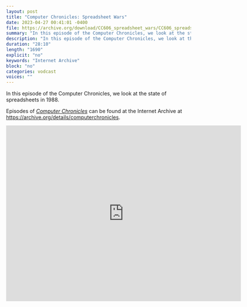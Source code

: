 ```yaml
---
layout: post
title: "Computer Chronicles: Spreadsheet Wars"
date: 2023-04-27 00:41:01 -0400
file: https://archive.org/download/CC606_spreadsheet_wars/CC606_spreadsheet_wars_512kb.mp4
summary: "In this episode of the Computer Chronicles, we look at the state of spreadsheets in 1988."
description: "In this episode of the Computer Chronicles, we look at the state of spreadsheets in 1988."
duration: "28:10"
length: "1690"
explicit: "no" 
keywords: "Internet Archive"
block: "no" 
categories: vodcast
voices: ""
---
```


In this episode of the Computer Chronicles, we look at the state of spreadsheets in 1988.

Episodes of [*Computer Chronicles*](https://archive.org/search?query=collection%3A%28computerchronicles%29+AND+mediatype%3A%28movies%29+NOT+%28Subject%3A%28arabic%29+OR+Subject%3A%28spanish%29+OR+Subject%3A%28french%29+OR+title%3A%28Random+Access%29+OR+title%3A%28Buyers+Guide%29+OR+title%3A%28Buying+Guide%29+OR+title%3A%28French%29+OR+title%3A%28Arabic%29+OR+title%3A%28Spanish%29+OR+title%3A%28Kildall%29+OR+title%3A%28EXPO%29+OR+title%3A%28ETRE%29+OR+title%3A%28COMDEX%29+OR+title%3A%28Exhibition%29+OR+title%3A%28CES%29+OR+title%3A%28Awards%29%29&sort=date) can be found at the Internet Archive at <https://archive.org/details/computerchronicles>.

<iframe src="https://archive.org/embed/CC606_spreadsheet_wars" width="640" height="480" frameborder="0" webkitallowfullscreen="true" mozallowfullscreen="true" allowfullscreen></iframe>
